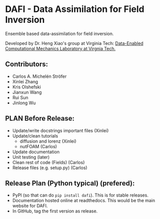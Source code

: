 DAFI - Data Assimilation for Field Inversion
============================================
Ensemble based data-assimilation for field inversion.

Developed by Dr. Heng Xiao's group at Virginia Tech: [Data-Enabled Computational Mechanics Laboratory at Virgnia Tech.](https://www.aoe.vt.edu/people/faculty/xiaoheng/personal-page.html)

Contributors:
-------------
* Carlos A. Michelén Ströfer
* Xinlei Zhang
* Kris Olshefski
* Jianxun Wang
* Rui Sun
* Jinlong Wu

PLAN Before Release:
--------------------
* Update/write docstrings important files (Xinlei) 
* Update/clean tutorials
  * diffusion and lorenz (Xinlei)
  * nutFOAM (Carlos)
* Update documentation
* Unit testing (later)
* Clean rest of code (Fields) (Carlos)
* Release files (e.g. setup.py) (Carlos)

Release Plan (Python typical) (prefered):
-----------------------------------------
* PyPI (so that can do ``pip install dafi``). This is for stable releases. 
* Documentation hosted online at readthedocs. This would be the main website for DAFI. 
* In GitHub, tag the first version as release.

